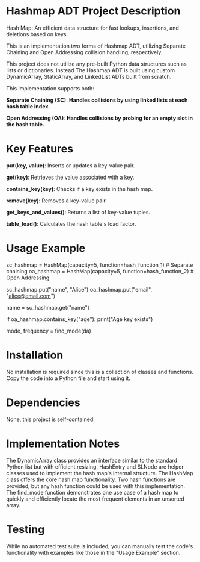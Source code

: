 # Hashmap ADT Project Description

Hash Map: An efficient data structure for fast lookups, insertions, and deletions based on keys.

This is an implementation two forms of Hashmap ADT, utilizing Separate Chaining and Open Addressing collision handling, respectively.

This project does not utilize any pre-built Python data structures such as lists or dictionaries. 
Instead The Hashmap ADT is built using custom DynamicArray, StaticArray, and LinkedList ADTs built from scratch.

This implementation supports both:

**Separate Chaining (SC): Handles collisions by using linked lists at each hash table index.**

**Open Addressing (OA): Handles collisions by probing for an empty slot in the hash table.**

# Key Features

**put(key, value)**: Inserts or updates a key-value pair.

**get(key)**: Retrieves the value associated with a key.

**contains_key(key)**: Checks if a key exists in the hash map.

**remove(key)**: Removes a key-value pair.

**get_keys_and_values()**: Returns a list of key-value tuples.

**table_load()**: Calculates the hash table's load factor.

# Usage Example

sc_hashmap = HashMap(capacity=5, function=hash_function_1)  # Separate chaining
oa_hashmap = HashMap(capacity=5, function=hash_function_2)  # Open Addressing

sc_hashmap.put("name", "Alice")
oa_hashmap.put("email", "alice@email.com")

name = sc_hashmap.get("name") 

if oa_hashmap.contains_key("age"):
    print("Age key exists")

mode, frequency = find_mode(da)

# Installation

No installation is required since this is a collection of classes and functions. Copy the code into a Python file and start using it.

# Dependencies

None, this project is self-contained.

# Implementation Notes

The DynamicArray class provides an interface similar to the standard Python list but with efficient resizing.
HashEntry and SLNode are helper classes used to implement the hash map's internal structure.
The HashMap class offers the core hash map functionality.
Two hash functions are provided, but any hash function could be used with this implementation.
The find_mode function demonstrates one use case of a hash map to quickly and efficiently locate the most frequent elements in an unsorted array.

# Testing

While no automated test suite is included, you can manually test the code's functionality with examples like those in the "Usage Example" section.

